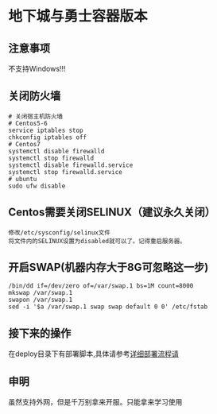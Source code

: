 # 地下城与勇士容器版本

##  注意事项
不支持Windows!!!

## 关闭防火墙
```shell
# 关闭宿主机防火墙
# Centos5-6
service iptables stop
chkconfig iptables off
# Centos7
systemctl disable firewalld
systemctl stop firewalld
systemctl disable firewalld.service
systemctl stop firewalld.service
# ubuntu
sudo ufw disable
```

## Centos需要关闭SELINUX（建议永久关闭）
```shell
修改/etc/sysconfig/selinux文件
将文件内的SELINUX设置为disabled就可以了。记得重启服务器。
```

## 开启SWAP(机器内存大于8G可忽略这一步)
```shell
/bin/dd if=/dev/zero of=/var/swap.1 bs=1M count=8000
mkswap /var/swap.1
swapon /var/swap.1
sed -i '$a /var/swap.1 swap swap default 0 0' /etc/fstab
```

## 接下来的操作
在deploy目录下有部署脚本,具体请参考[详细部署流程请](deploy/dnf/deploy.md)

## 申明
虽然支持外网，但是千万别拿来开服。只能拿来学习使用

